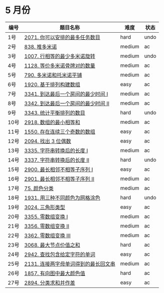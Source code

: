 # 5 月份

**编号**|**题目名称**|**难度**|**状态**
--------|------------|--------|--------
1号|[2071. 你可以安排的最多任务数目](./第1题%202071.%20你可以安排的最多任务数目)|hard|undo
2号|[838. 推多米诺](./第2题%20838.%20推多米诺)|medium|ac
3号|[1007. 行相等的最少多米诺旋转](./第3题%201007.%20行相等的最少多米诺旋转)|medium|undo
4号|[1128. 等价多米诺骨牌对的数量](./第4题%201128.%20等价多米诺骨牌对的数量)|medium|ac
5号|[790. 多米诺和托米诺平铺](./第5题%20790.%20多米诺和托米诺平铺)|medium|ac
6号|[1920. 基于排列构建数组](./第6题%201920.%20基于排列构建数组)|easy|ac
7号|[3341. 到达最后一个房间的最少时间 I](./第7题%203341.%20到达最后一个房间的最少时间%20I)|medium|ac
8号|[3342. 到达最后一个房间的最少时间 II](./第8题%203342.%20到达最后一个房间的最少时间%20II)|medium|ac
9号|[3343. 统计平衡排列的数目](./第9题%203343.%20统计平衡排列的数目)|hard|undo
10号|[2918. 数组的最小相等和](./第10题%202918.%20数组的最小相等和)|medium|ac
11号|[1550. 存在连续三个奇数的数组](./第11题%201550.%20存在连续三个奇数的数组)|easy|ac
12号|[2094. 找出 3 位偶数](./第12题%202094.%20找出%203%20位偶数)|easy|ac
13号|[3335. 字符串转换后的长度 I](./第13题%203335.%20字符串转换后的长度%20I)|medium|ac
14号|[3337. 字符串转换后的长度 II](./第14题%203337.%20字符串转换后的长度%20II)|hard|undo
15号|[2900. 最长相邻不相等子序列 I](./第15题%202900.%20最长相邻不相等子序列%20I)|easy|ac
16号|[2901. 最长相邻不相等子序列 II](./第16题%202901.%20最长相邻不相等子序列%20II)|medium|ac
17号|[75. 颜色分类](./第17题%2075.%20颜色分类)|medium|ac
18号|[1931. 用三种不同颜色为网格涂色](./第18题%201931.%20用三种不同颜色为网格涂色)|hard|undo
19号|[3024. 三角形类型](./第19题%203024.%20三角形类型)|easy|ac
20号|[3355. 零数组变换 I](./第20题%203355.%20零数组变换%20I)|medium|ac
21号|[3356. 零数组变换 II](./第21题%203356.%20零数组变换%20II)|medium|ac
22号|[3362. 零数组变换 III](./第22题%203362.%20零数组变换%20III)|medium|ac
23号|[3068. 最大节点价值之和](./第23题%203068.%20最大节点价值之和)|hard|ac
24号|[2942. 查找包含给定字符的单词](./第24题%202942.%20查找包含给定字符的单词)|easy|ac
25号|[2131. 连接两字母单词得到的最长回文串](./第25题%202131.%20连接两字母单词得到的最长回文串)|medium|ac
26号|[1857. 有向图中最大颜色值](./第26题%201857.%20有向图中最大颜色值)|hard|ac
27号|[2894. 分类求和并作差](./第27题%202894.%20分类求和并作差)|easy|ac
